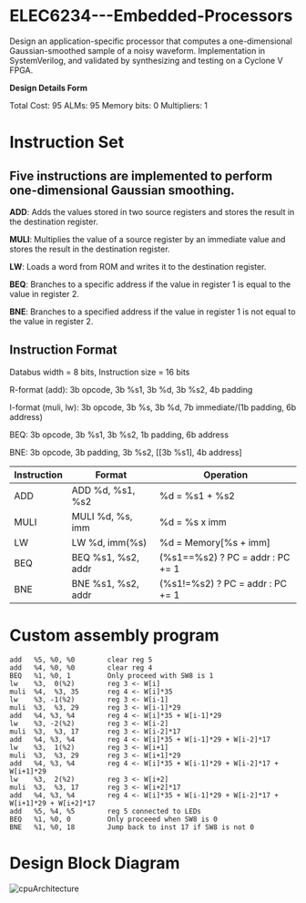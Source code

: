 # ELEC6234---Embedded-Processors
Design an application-specific processor that computes a one-dimensional Gaussian-smoothed sample of a noisy waveform. Implementation in SystemVerilog, and validated by synthesizing and testing on a Cyclone V FPGA.

**Design Details Form**

Total Cost: 95
ALMs: 95
Memory bits: 0
Multipliers: 1

# Instruction Set

## Five instructions are implemented to perform one-dimensional Gaussian smoothing.

**ADD**:      Adds the values stored in two source registers and stores the result in the destination register.

**MULI**:      Multiplies the value of a source register by an immediate value and stores the result in the destination register.

**LW**:        Loads a word from ROM and writes it to the destination register.

**BEQ**:       Branches to a specific address if the value in register 1 is equal to the value in register 2. 

**BNE**:       Branches to a specified address if the value in register 1 is not equal to the value in register 2. 


## Instruction Format

Databus width = 8 bits, Instruction size = 16 bits

R-format (add): 3b opcode, 3b %s1, 3b %d, 3b %s2, 4b padding

I-format (muli, lw): 3b opcode, 3b %s, 3b %d, 7b immediate/(1b padding, 6b address)

BEQ: 3b opcode, 3b %s1, 3b %s2, 1b padding, 6b address

BNE: 3b opcode, 3b padding, 3b %s2, [[3b %s1], 4b address]

|Instruction|Format|Operation|
|---|---|---|
|ADD|	ADD %d, %s1, %s2|	%d = %s1 + %s2|
|MULI|	MULI %d, %s, imm|	%d = %s x imm|
|LW|	LW %d, imm(%s)	|%d = Memory[%s + imm]|
|BEQ|	BEQ %s1, %s2, addr|	(%s1==%s2) ? PC = addr : PC += 1|
|BNE|	BNE %s1, %s2, addr|	(%s1!=%s2) ? PC = addr : PC += 1|

# Custom assembly program
```
add   %5, %0, %0        clear reg 5
add   %4, %0, %0        clear reg 4
BEQ   %1, %0, 1         Only proceed with SW8 is 1
lw    %3,  0(%2)        reg 3 <- W[i]
muli  %4,  %3, 35       reg 4 <- W[i]*35
lw    %3, -1(%2)        reg 3 <- W[i-1]
muli  %3,  %3, 29       reg 3 <- W[i-1]*29
add   %4, %3, %4        reg 4 <- W[i]*35 + W[i-1]*29
lw    %3, -2(%2)        reg 3 <- W[i-2]
muli  %3,  %3, 17       reg 3 <- W[i-2]*17
add   %4, %3, %4        reg 4 <- W[i]*35 + W[i-1]*29 + W[i-2]*17
lw    %3,  1(%2)        reg 3 <- W[i+1]
muli  %3,  %3, 29       reg 3 <- W[i+1]*29
add   %4, %3, %4        reg 4 <- W[i]*35 + W[i-1]*29 + W[i-2]*17 + W[i+1]*29
lw    %3,  2(%2)        reg 3 <- W[i+2]
muli  %3,  %3, 17       reg 3 <- W[i+2]*17
add   %4, %3, %4        reg 4 <- W[i]*35 + W[i-1]*29 + W[i-2]*17 + W[i+1]*29 + W[i+2]*17
add   %5, %4, %5        reg 5 connected to LEDs
BEQ   %1, %0, 0         Only proceeed when SW8 is 0
BNE   %1, %0, 18        Jump back to inst 17 if SW8 is not 0
```


# Design Block Diagram
![cpuArchitecture](https://github.com/user-attachments/assets/c467258d-b237-4359-aaa1-11e1ee9a0399)


